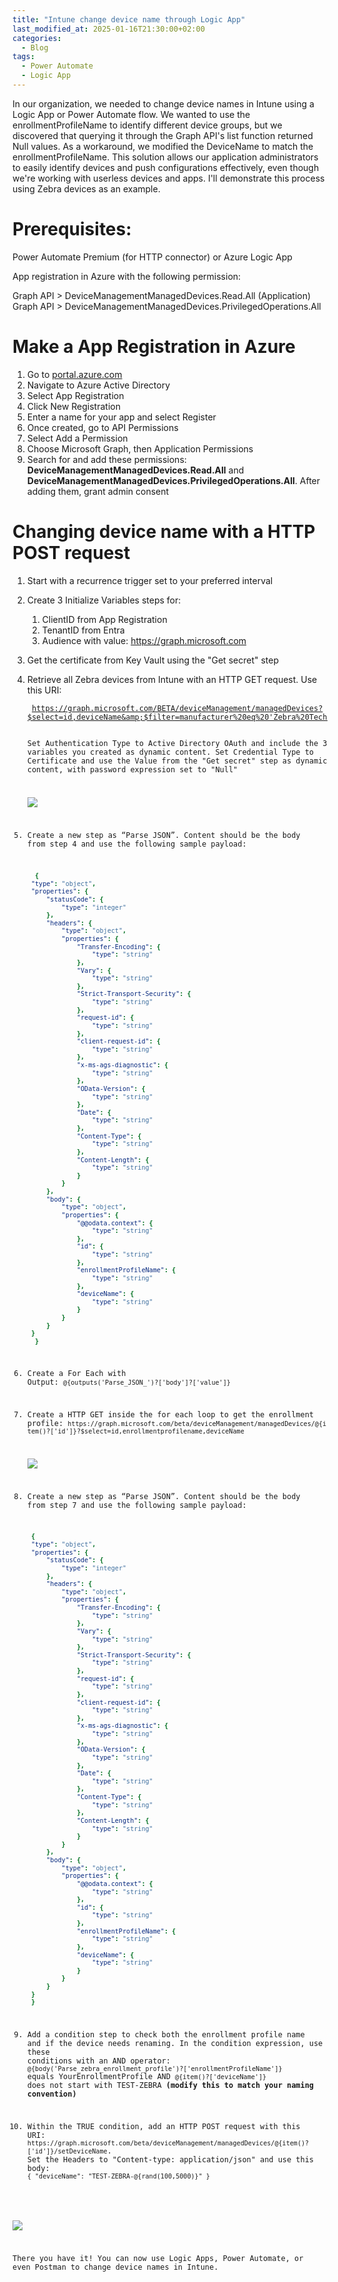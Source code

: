 ```yaml
---
title: "Intune change device name through Logic App"
last_modified_at: 2025-01-16T21:30:00+02:00
categories:
  - Blog
tags:
  - Power Automate
  - Logic App
---
```


In our organization, we needed to change device names in Intune using a Logic App or Power Automate flow. We wanted to use the enrollmentProfileName to identify different device groups, but we discovered that querying it through the Graph API's list function returned Null values. As a workaround, we modified the DeviceName to match the enrollmentProfileName. This solution allows our application administrators to easily identify devices and push configurations effectively, even though we're working with userless devices and apps. I'll demonstrate this process using Zebra devices as an example.

# **Prerequisites:**

Power Automate Premium (for HTTP connector) or Azure Logic App

App registration in Azure with the following permission:

Graph API > DeviceManagementManagedDevices.Read.All (Application) Graph API > DeviceManagementManagedDevices.PrivilegedOperations.All

# **Make a App Registration in Azure**

1. Go to [portal.azure.com](http://portal.azure.com)
2. Navigate to Azure Active Directory
3. Select App Registration
4. Click New Registration
5. Enter a name for your app and select Register
6. Once created, go to API Permissions
7. Select Add a Permission
8. Choose Microsoft Graph, then Application Permissions
9. Search for and add these permissions: **DeviceManagementManagedDevices.Read.All** and **DeviceManagementManagedDevices.PrivilegedOperations.All**. After adding them, grant admin consent

# **Changing device name with a HTTP POST request**

1. Start with a recurrence trigger set to your preferred interval
2. Create 3 Initialize Variables steps for:
    1. ClientID from App Registration
    2. TenantID from Entra
    3. Audience with value: https://graph.microsoft.com
3. Get the certificate from Key Vault using the "Get secret" step
4. Retrieve all Zebra devices from Intune with an HTTP GET request. Use this URI: <pre><code> https://graph.microsoft.com/BETA/deviceManagement/managedDevices?$select=id,deviceName&amp;$filter=manufacturer%20eq%20'Zebra%20Technologies'</code></pre> Set Authentication Type to Active Directory OAuth and include the 3 variables you created as dynamic content. Set Credential Type to Certificate and use the Value from the "Get secret" step as dynamic content, with password expression set to "Null"
    
    ![](https://diegoderksen.github.io/assets/images/LogicApps/HTTP%20GET%20all%20zebra%20devices.png)
    
5. Create a new step as “Parse JSON”. Content should be the body from step 4 and use the following sample payload:
    
    ```yaml
      {
     "type": "object",
     "properties": {
         "statusCode": {
             "type": "integer"
         },
         "headers": {
             "type": "object",
             "properties": {
                 "Transfer-Encoding": {
                     "type": "string"
                 },
                 "Vary": {
                     "type": "string"
                 },
                 "Strict-Transport-Security": {
                     "type": "string"
                 },
                 "request-id": {
                     "type": "string"
                 },
                 "client-request-id": {
                     "type": "string"
                 },
                 "x-ms-ags-diagnostic": {
                     "type": "string"
                 },
                 "OData-Version": {
                     "type": "string"
                 },
                 "Date": {
                     "type": "string"
                 },
                 "Content-Type": {
                     "type": "string"
                 },
                 "Content-Length": {
                     "type": "string"
                 }
             }
         },
         "body": {
             "type": "object",
             "properties": {
                 "@@odata.context": {
                     "type": "string"
                 },
                 "id": {
                     "type": "string"
                 },
                 "enrollmentProfileName": {
                     "type": "string"
                 },
                 "deviceName": {
                     "type": "string"
                 }
             }
         }
     }
      }
    
    ```
    
6. Create a For Each with Output: `@{outputs('Parse_JSON_')?['body']?['value']}`
7. Create a HTTP GET inside the for each loop to get the enrollment profile: `https://graph.microsoft.com/beta/deviceManagement/managedDevices/@{item()?['id']}?$select=id,enrollmentprofilename,deviceName`
    
    ![](https://diegoderksen.github.io/assets/images/LogicApps/HTTP%20GET%20EnrollmentProfileName.png)
    
8. Create a new step as “Parse JSON”. Content should be the body from step 7 and use the following sample payload:
    
    ```yaml
     {
     "type": "object",
     "properties": {
         "statusCode": {
             "type": "integer"
         },
         "headers": {
             "type": "object",
             "properties": {
                 "Transfer-Encoding": {
                     "type": "string"
                 },
                 "Vary": {
                     "type": "string"
                 },
                 "Strict-Transport-Security": {
                     "type": "string"
                 },
                 "request-id": {
                     "type": "string"
                 },
                 "client-request-id": {
                     "type": "string"
                 },
                 "x-ms-ags-diagnostic": {
                     "type": "string"
                 },
                 "OData-Version": {
                     "type": "string"
                 },
                 "Date": {
                     "type": "string"
                 },
                 "Content-Type": {
                     "type": "string"
                 },
                 "Content-Length": {
                     "type": "string"
                 }
             }
         },
         "body": {
             "type": "object",
             "properties": {
                 "@@odata.context": {
                     "type": "string"
                 },
                 "id": {
                     "type": "string"
                 },
                 "enrollmentProfileName": {
                     "type": "string"
                 },
                 "deviceName": {
                     "type": "string"
                 }
             }
         }
     }
     }
    
    ```
    
9. Add a condition step to check both the enrollment profile name and if the device needs renaming. In the condition expression, use these conditions with an AND operator: `@{body('Parse_zebra_enrollment_profile')?['enrollmentProfileName']}` equals YourEnrollmentProfile AND `@{item()?['deviceName']}` does not start with TEST-ZEBRA **(modify this to match your naming convention)**
10. Within the TRUE condition, add an HTTP POST request with this URI: `https://graph.microsoft.com/beta/deviceManagement/managedDevices/@{item()?['id']}/setDeviceName`. Set the Headers to "Content-type: application/json" and use this body:  `{ "deviceName": "TEST-ZEBRA-@{rand(100,5000)}" }`

![](https://diegoderksen.github.io/assets/images/LogicApps/HTTP%20POST%20RENAME%20DEVICE.png)

There you have it! You can now use Logic Apps, Power Automate, or even Postman to change device names in Intune.

